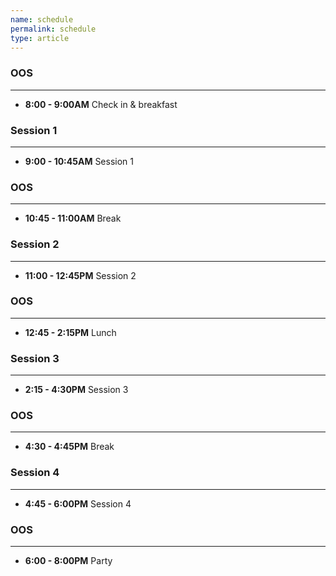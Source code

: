 ```yaml
---
name: schedule
permalink: schedule
type: article
---
```


### OOS
- - - 

+ **8:00 - 9:00AM** Check in & breakfast

### Session 1
- - - 

+ **9:00 - 10:45AM** Session 1

### OOS
_ _ _

+ **10:45 - 11:00AM** Break


### Session 2
- - - 

+ **11:00 - 12:45PM** Session 2


### OOS
- - - 

+ **12:45 - 2:15PM** Lunch


### Session 3
- - - 

+ **2:15 - 4:30PM** Session 3


### OOS
- - - 

+ **4:30 - 4:45PM** Break


### Session 4
- - - 

+ **4:45 - 6:00PM** Session 4


### OOS
- - - 

+ **6:00 - 8:00PM** Party
